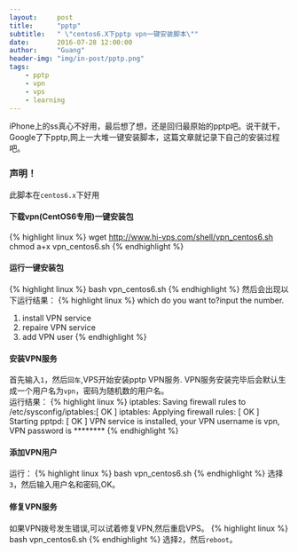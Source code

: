```yaml
---
layout:     post
title:      "pptp"
subtitle:   " \"centos6.X下pptp vpn一键安装脚本\""
date:       2016-07-28 12:00:00
author:     "Guang"
header-img: "img/in-post/pptp.png"
tags:
    - pptp
    - vpn
    - vps
    - learning
---
```

iPhone上的ss真心不好用，最后想了想，还是回归最原始的pptp吧。说干就干，Google了下pptp,网上一大堆一键安装脚本，这篇文章就记录下自己的安装过程吧。

### 声明！      

此脚本在`centos6.x`下好用        

#### 下载vpn(CentOS6专用)一键安装包

{% highlight linux %}
wget http://www.hi-vps.com/shell/vpn_centos6.sh
chmod a+x vpn_centos6.sh
{% endhighlight %}      
#### 运行一键安装包  

{% highlight linux %}
bash vpn_centos6.sh
{% endhighlight %}
然后会出现以下运行结果：
{% highlight linux %}
which do you want to?input the number.  
1. install VPN service
2. repaire VPN service
3. add VPN user
{% endhighlight %}     
#### 安装VPN服务

首先输入`1`，然后`回车`,VPS开始安装pptp VPN服务. VPN服务安装完毕后会默认生成一个用户名为`vpn`，密码为随机数的用户名。     
运行结果：
{% highlight linux %}
iptables: Saving firewall rules to /etc/sysconfig/iptables:[  OK  ]
iptables: Applying firewall rules:                         [  OK  ]
Starting pptpd:                                            [  OK  ]
VPN service is installed, your VPN username is vpn, VPN password is ********
{% endhighlight %}     
#### 添加VPN用户

运行：
{% highlight linux %}
bash vpn_centos6.sh
{% endhighlight %}
选择`3`，然后输入用户名和密码,OK。    

#### 修复VPN服务

如果VPN拨号发生错误,可以试着修复VPN,然后重启VPS。
{% highlight linux %}
bash vpn_centos6.sh
{% endhighlight %}
选择`2`，然后`reboot`。
